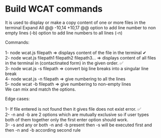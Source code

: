 # Build WCAT commands


It is used to display or make a copy content of one or more files in the terminal 
Expand All
	@@ -10,14 +10,17 @@ option to add line number to non empty lines (-b)
option to add line numbers to all lines (-n) 

Commands:
<br>
<br>1- node wcat.js filepath => displays content of the file in the terminal  ✔
<br>2- node wcat.js filepath1 filepath2 filepath3... => displays content of all files in the terminal in (contactinated form) in the given order. ✅ 
<br>3- node wcat.js -s filepath => convert big line breaks into a singular line break
<br>4- node wcat.js -n filepath => give numbering to all the lines
<br>5- node wcat -b filepath => give numbering to non-empty lines
<br>We can mix and match the options.

Edge cases:
<br>
<br>
1- If file entered is not found then it gives file does not exist error. ✅ <br>
2- -n and -b are 2 options which are mutually exclusive so if user types both of them together only the first enter option should work.<br>
3- -s and any or both -n and -b present then -s will be executed first and then -n and -b according second rule 